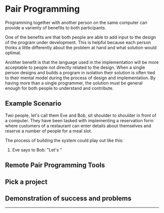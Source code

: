 # Pair Programming

Programming together with another person on the same computer can provide a varienty of benefits to both participants.

One of the benefits are that both people are able to add input to the design of the program under development. This is helpful because each person thinks a little differently about the problem at hand and what solution would optimal.

Another benefit is that the language used in the implementation will be more acceptable to people not directly related to the design. When a single person designs and builds a program in isolation their solution is often tied to their mental model during the process of design and implementation. By having more than a single programmer, the solution must be general enough for both people to understand and contribute.

## Example Scenario

Two people, let's call them Eve and Bob, sit shoulder to shoulder in front of a computer. They have been tasked with implementing a reservation form where customers of a restaurant can enter details about themselves and reserve a number of people for a meal slot.

The process of building the system could play out like this:

1. Eve says to Bob:
  "Let's "

## Remote Pair Programming Tools

## Pick a project

## Demonstration of success and problems

---
